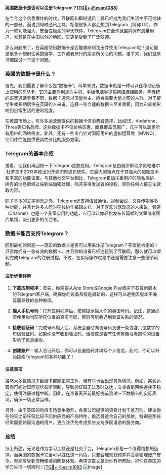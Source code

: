**英国数据卡是否可以注册Telegram？[[TG💪+ @esim1088](https://t.me/s/esim1088)]**

在当今这个信息爆炸的时代，互联网和即时通讯工具已经成为我们生活中不可或缺的一部分。而说到即时通讯工具，相信很多人都会想到Telegram（简称TG）。作为一款功能强大、安全性极高的聊天软件，Telegram在全球范围内拥有海量用户，尤其是在中国以外的地区，它更是受到了广泛欢迎。

那么问题来了，在英国使用数据卡是否能够顺利注册并使用Telegram呢？这可能是很多计划前往英国留学、工作或者旅行的朋友所关心的问题。接下来，我们就来详细探讨一下这个问题。

### 英国的数据卡是什么？

首先，我们需要了解什么是“数据卡”。简单来说，数据卡就是一种可以在移动设备上使用的SIM卡，它的主要作用是为手机、平板电脑等提供网络连接服务。与传统的语音通话套餐不同，数据卡通常以流量为主，适合需要大量上网的人群。对于留学生或长期居住在英国的人来说，选择一张合适的数据卡至关重要，因为它直接影响到日常生活的便利程度。

在英国市场上，有许多运营商提供的数据卡供消费者选择，比如EE、Vodafone、Three等知名品牌。这些数据卡不仅价格实惠，而且覆盖范围广，几乎可以满足所有用户的网络需求。此外，还有一些专门针对国际用户的虚拟运营商（MVNO），它们往往能提供更具性价比的服务方案。

### Telegram的基本介绍

接着，让我们再回顾一下Telegram这款应用。Telegram是由俄罗斯程序员帕维尔·杜罗夫于2013年推出的开源即时通讯软件。它最大的特点在于其强大的加密技术和丰富的功能设置。与其他社交平台相比，Telegram更加注重用户的隐私保护，所有的消息都经过端到端加密处理，除非获得发送者的授权，否则任何人都无法读取内容。

除了基本的文字聊天之外，Telegram还支持语音通话、视频会议、文件传输等多种功能，并且允许多人同时在线协作编辑文档。对于喜欢分享动态的人来说，频道（Channel）也是一个非常实用的功能，它可以让你轻松发布长篇幅的文章或者图片集锦，吸引更多的关注者。

### 数据卡能否支持Telegram？

回到最初的问题——英国的数据卡是否可以用来注册Telegram？答案是肯定的！只要你拥有一张有效的数据卡，并且你的设备已经连接到了互联网，那么就可以顺利完成Telegram的注册过程。不过，在实际操作过程中还是需要注意一些细节问题。

#### 注册步骤详解

1. **下载应用程序**：首先，你需要从App Store或Google Play商店下载最新版本的Telegram客户端。确保你的设备系统是最新的，这样可以避免因版本不兼容而导致的各种麻烦。
   
2. **输入手机号码**：打开应用程序后，按照提示输入你的英国号码。记住，这里必须使用你当前所在位置的真实号码，否则可能会遇到验证失败的情况。

3. **接收验证码**：完成号码输入后，系统会自动向该号码发送一条包含六位数字的短信验证码。如果你没有收到验证码，请检查是否有任何屏蔽垃圾邮件的设置影响了信息接收。

4. **创建账户**：输入验证码后，你可以设置密码并填写个人信息。此时，你可以开始探索Telegram的各种功能了！

#### 注意事项

虽然大多数情况下数据卡都能正常工作，但有时也会出现意外情况。例如，某些运营商可能对国际短信有所限制，导致验证码无法及时送达；又或者是网络连接不稳定，使得注册过程中断。因此，在准备离开前最好提前测试一下数据卡的实际表现，确保一切正常运作。

另外，由于英国的电信市场竞争激烈，各家公司提供的资费计划千差万别。建议你在购买之前仔细比较不同供应商的产品特性，挑选最适合自己的那款。特别是那些经常需要跨国沟通的用户，更应该优先考虑那些支持多国漫游的服务商。

### 总结

综上所述，无论是作为学习工具还是社交平台，Telegram都是一个值得信赖的选择。而英国的数据卡完全可以胜任这一角色，只要合理规划预算并妥善管理账户安全，就能享受到流畅便捷的网络体验。希望这篇文章对你有所帮助，祝你在英国的学习生活一切顺利！[[TG💪+ @esim1088](https://t.me/s/esim1088) ![Image](https://i.postimg.cc/4NQfJmqS/Snipaste-2025-05-13-00-14-12.png)]